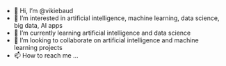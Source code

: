 - 👋 Hi, I’m @vikiebaud
- 👀 I’m interested in artificial intelligence, machine learning, data science, big data, AI apps
- 🌱 I’m currently learning artificial intelligence and data science
- 💞️ I’m looking to collaborate on artificial intelligence and machine learning projects
- 📫 How to reach me ...

<!---
vikiebd/vikiebd is a ✨ special ✨ repository because its `README.md` (this file) appears on your GitHub profile.
You can click the Preview link to take a look at your changes.
--->
